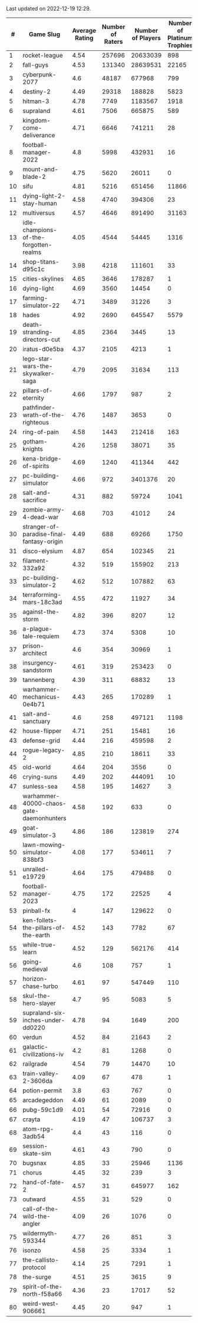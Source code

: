 Last updated on 2022-12-19 12:29.


|#|Game Slug|Average Rating|Number of Raters|Number of Players|Number of Platinum Trophies|Max Rarity (%)|
|---|---|---|---|---|---|---|
|1|rocket-league|4.54|257696|20633039|898|76|
|2|fall-guys|4.53|131340|28639531|22165|6|
|3|cyberpunk-2077|4.6|48187|677968|799|63|
|4|destiny-2|4.49|29318|188828|5823|95|
|5|hitman-3|4.78|7749|1183567|1918|48|
|6|supraland|4.61|7506|665875|589|99|
|7|kingdom-come-deliverance|4.71|6646|741211|28|30|
|8|football-manager-2022|4.8|5998|432931|16|49|
|9|mount-and-blade-2|4.75|5620|26011|0|15|
|10|sifu|4.81|5216|651456|11866|96|
|11|dying-light-2-stay-human|4.58|4740|394306|23|2|
|12|multiversus|4.57|4646|891490|31163|77|
|13|idle-champions-of-the-forgotten-realms|4.05|4544|54445|1316|10|
|14|shop-titans-d95c1c|3.98|4218|111601|33|97|
|15|cities-skylines|4.65|3646|178287|1|73|
|16|dying-light|4.69|3560|14454|0|96|
|17|farming-simulator-22|4.71|3489|31226|3|79|
|18|hades|4.92|2690|645547|5579|89|
|19|death-stranding-directors-cut|4.85|2364|3445|13|92|
|20|iratus-d0e5ba|4.37|2105|4213|1|86|
|21|lego-star-wars-the-skywalker-saga|4.79|2095|31634|113|97|
|22|pillars-of-eternity|4.66|1797|987|2|80|
|23|pathfinder-wrath-of-the-righteous|4.76|1487|3653|0|45|
|24|ring-of-pain|4.58|1443|212418|163|96|
|25|gotham-knights|4.26|1258|38071|35|9|
|26|kena-bridge-of-spirits|4.69|1240|411344|442|94|
|27|pc-building-simulator|4.66|972|3401376|20|48|
|28|salt-and-sacrifice|4.31|882|59724|1041|91|
|29|zombie-army-4-dead-war|4.68|703|41012|24|67|
|30|stranger-of-paradise-final-fantasy-origin|4.49|688|69266|1750|98|
|31|disco-elysium|4.87|654|102345|21|28|
|32|filament-332a92|4.32|519|155902|213|93|
|33|pc-building-simulator-2|4.62|512|107882|63|75|
|34|terraforming-mars-18c3ad|4.55|472|11927|34|52|
|35|against-the-storm|4.82|396|8207|12|32|
|36|a-plague-tale-requiem|4.73|374|5308|10|92|
|37|prison-architect|4.6|354|30969|1|33|
|38|insurgency-sandstorm|4.61|319|253423|0|6|
|39|tannenberg|4.39|311|68832|13|87|
|40|warhammer-mechanicus-0e4b71|4.43|265|170289|1|25|
|41|salt-and-sanctuary|4.6|258|497121|1198|83|
|42|house-flipper|4.71|251|15481|16|93|
|43|defense-grid|4.44|216|459598|2|80|
|44|rogue-legacy-2|4.85|210|18611|33|2|
|45|old-world|4.64|204|3556|0|84|
|46|crying-suns|4.49|202|444091|10|65|
|47|sunless-sea|4.58|195|14627|3|37|
|48|warhammer-40000-chaos-gate-daemonhunters|4.58|192|633|0|50|
|49|goat-simulator-3|4.86|186|123819|274|91|
|50|lawn-mowing-simulator-838bf3|4.08|177|534611|7|86|
|51|unrailed-e19729|4.64|175|479488|0|6|
|52|football-manager-2023|4.75|172|22525|4|79|
|53|pinball-fx|4|147|129622|0|86|
|54|ken-follets-the-pillars-of-the-earth|4.52|143|7782|67|47|
|55|while-true-learn|4.52|129|562176|414|93|
|56|going-medieval|4.6|108|757|1|70|
|57|horizon-chase-turbo|4.61|97|547449|110|87|
|58|skul-the-hero-slayer|4.7|95|5083|5|96|
|59|supraland-six-inches-under-dd0220|4.78|94|1649|200|99|
|60|verdun|4.52|84|21643|2|75|
|61|galactic-civilizations-iv|4.2|81|1268|0|83|
|62|railgrade|4.54|79|14470|10|98|
|63|train-valley-2-3606da|4.09|67|478|1|88|
|64|potion-permit|3.8|63|767|0|98|
|65|arcadegeddon|4.49|61|2089|0|92|
|66|pubg-59c1d9|4.01|54|72916|0|72|
|67|crayta|4.19|47|106737|3|23|
|68|atom-rpg-3adb54|4.4|43|116|0|98|
|69|session-skate-sim|4.61|43|790|0|26|
|70|bugsnax|4.85|33|25946|1136|97|
|71|chorus|4.45|32|239|3|84|
|72|hand-of-fate-2|4.57|31|645977|162|72|
|73|outward|4.55|31|529|0|74|
|74|call-of-the-wild-the-angler|4.09|26|1076|0|29|
|75|wildermyth-593344|4.77|26|851|3|9|
|76|isonzo|4.58|25|3334|1|59|
|77|the-callisto-protocol|4.14|25|7291|1|92|
|78|the-surge|4.51|25|3615|9|94|
|79|spirit-of-the-north-f58a66|4.36|23|17017|52|63|
|80|weird-west-906661|4.45|20|947|1|83|

